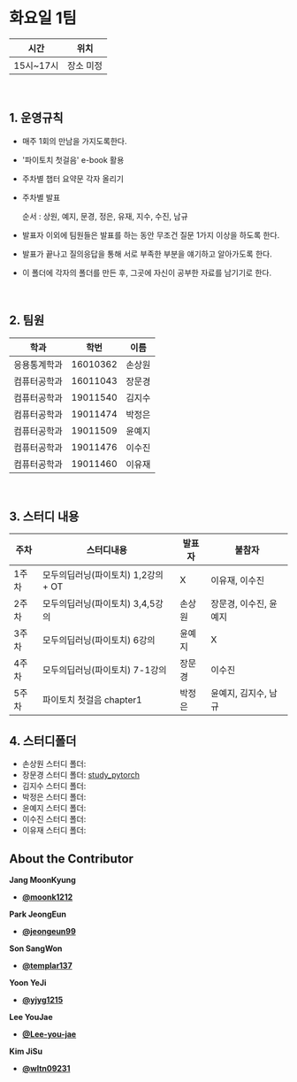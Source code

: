 # 화요일 1팀

| 시간 | 위치 |
|----------|------|
| 15시~17시 | 장소 미정 | 

<br>

##  1. 운영규칙 

 - 매주 1회의 만남을 가지도록한다.<br>
 - '파이토치 첫걸음' e-book 활용
 - 주차별 챕터 요약문 각자 올리기
 - 주차별 발표
 
   순서 : 상원, 예지, 문경, 정은, 유재, 지수, 수진, 남규
 - 발표자 이외에 팀원들은 발표를 하는 동안 무조건 질문 1가지 이상을 하도록 한다.
 - 발표가 끝나고 질의응답을 통해 서로 부족한 부분을 얘기하고 알아가도록 한다.
 - 이 폴더에 각자의 폴더를 만든 후, 그곳에 자신이 공부한 자료를 남기기로 한다.

 
 <br>
 

## 2. 팀원
| 학과 | 학번 | 이름 |
| ---- | ---- | ---- |
| 응용통계학과     |  16010362    |  손상원   |
| 컴퓨터공학과     |  16011043    |  장문경   |
| 컴퓨터공학과     |  19011540    |  김지수   |
| 컴퓨터공학과     |  19011474    |  박정은   |
| 컴퓨터공학과     |  19011509    |  윤예지   |
| 컴퓨터공학과     |  19011476    |  이수진   |
| 컴퓨터공학과     |  19011460    |  이유재   |

<br>

## 3. 스터디 내용
| 주차 | 스터디내용 | 발표자 |  불참자  |
| ---- | ---- | ---- |  ----  |
| 1주차     |  모두의딥러닝(파이토치) 1,2강의   + OT | X    |  이유재, 이수진  |
| 2주차     |  모두의딥러닝(파이토치) 3,4,5강의    |  손상원   |  장문경, 이수진, 윤예지  |
| 3주차     |  모두의딥러닝(파이토치)  6강의      |  윤예지  |   X   |
| 4주차     |  모두의딥러닝(파이토치)  7-1강의      |  장문경  |   이수진  |
| 5주차     |     파이토치 첫걸음 chapter1  |  박정은  |   윤예지, 김지수, 남규  |

 



## 4. 스터디폴더 
 - 손상원 스터디 폴더:
 - 장문경 스터디 폴더: [study_pytorch](https://github.com/moonk1212/study_pytorch)
 - 김지수 스터디 폴더: 
 - 박정은 스터디 폴더: 
 - 윤예지 스터디 폴더: 
 - 이수진 스터디 폴더: 
 - 이유재 스터디 폴더: 
     
## About the Contributor

**Jang MoonKyung**
- [**@moonk1212**](https://github.com/moonk1212)   

**Park JeongEun**
- [**@jeongeun99**](https://github.com/jeongeun99)  

**Son SangWon**
- [**@templar137**](https://github.com/templar137)  

**Yoon YeJi**
- [**@yjyg1215**](https://github.com/yjyg1215)  

**Lee YouJae**
- [**@Lee-you-jae**](https://github.com/Lee-you-jae)  

**Kim JiSu**
- [**@wltn09231**](https://github.com/wltn09231)  
